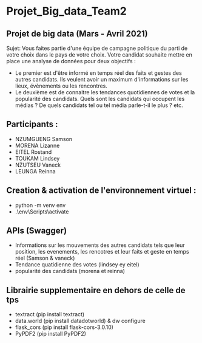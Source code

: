 Projet_Big_data_Team2
======================


## Projet de big data (Mars - Avril 2021)

Sujet:
Vous faites partie d'une équipe de campagne politique du parti de votre choix dans le pays de votre choix. 
Votre candidat souhaite mettre en place une analyse de données pour deux objectifs :
  - Le premier est d'être informé en temps réel des faits et gestes des autres candidats. 
   Ils veulent avoir un maximum d'informations sur les lieux, évènements ou les rencontres.
  - Le deuxième est de connaitre les tendances quotidiennes de votes et la popularité des candidats. 
   Quels sont les candidats qui occupent les médias ? De quels candidats tel ou tel média parle-t-il le plus ? etc.



## Participants : 
- NZUMGUENG Samson
- MORENA Lizanne
- EITEL Rostand
- TOUKAM Lindsey
- NZUTSEU Vaneck
- LEUNGA Reinna

## Creation & activation de l'environnement virtuel :
- python -m venv env
- .\env\Scripts\activate


## APIs (Swagger)
 - Informations sur les mouvements des autres candidats tels que leur position, les evenements, les rencotres et leur faits et geste en temps réel (Samson & vaneck)
 - Tendance quatidienne des votes (lindsey ey eitel)
 - popularité des candidats (morena et reinna)

## Librairie supplementaire en dehors de celle de tps
  - textract (pip install textract)
  - data.world (pip install datadotworld) & dw configure
  - flask_cors (pip install flask-cors-3.0.10)
  - PyPDF2 (pip install  PyPDF2)

